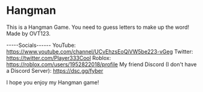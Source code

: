 # Hangman
This is a Hangman Game. 
You need to guess letters to make up the word!
Made by OVT123.

-----Socials------
YouTube: https://www.youtube.com/channel/UCvEhzsEoQiVW5be223-vGeg
Twitter: https://twitter.com/Player333Cool
Roblox: https://roblox.com/users/1952822018/profile
My friend Discord (I don't have a Discord Server): https://dsc.gg/fyber

I hope you enjoy my Hangman game!
